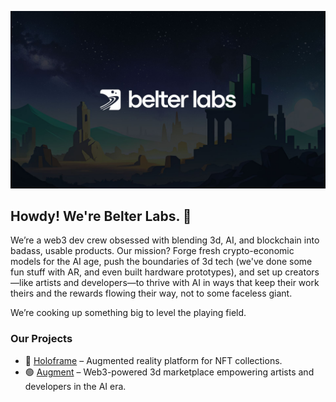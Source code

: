 ![Splash Image](https://raw.githubusercontent.com/Belter-Labs/.github/main/profile/splash-image.jpg)

## Howdy! We're Belter Labs. 👋

We’re a web3 dev crew obsessed with blending 3d, AI, and blockchain into badass, usable products. Our mission? Forge fresh crypto-economic models for the AI age, push the boundaries of 3d tech (we've done some fun stuff with AR, and even built hardware prototypes), and set up creators—like artists and developers—to thrive with AI in ways that keep their work theirs and the rewards flowing their way, not to some faceless giant. 

We’re cooking up something big to level the playing field.

### Our Projects  
- 🌌 <a href="https://www.holoframe.io/" target="_blank">Holoframe</a> – Augmented reality platform for NFT collections.  
- 🟢 <a href="https://tryaugment.io/" target="_blank">Augment</a> – Web3-powered 3d marketplace empowering artists and developers in the AI era.

